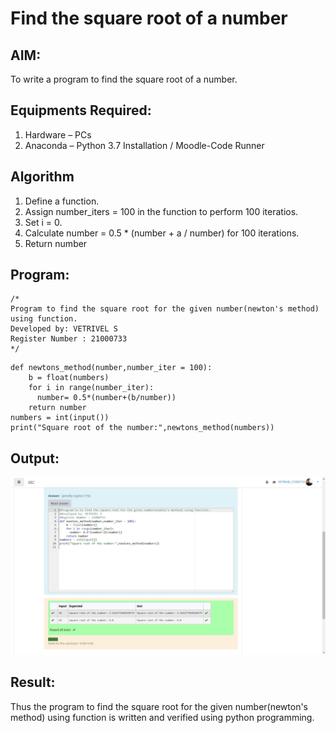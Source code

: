 # Find the square root of a number

## AIM:
To write a program to find the square root of a number.

## Equipments Required:
1. Hardware – PCs
2. Anaconda – Python 3.7 Installation / Moodle-Code Runner

## Algorithm
1. Define a function.
2. Assign number_iters = 100 in the function to perform 100 iteratios.
3. Set i = 0.
4. Calculate  number = 0.5 * (number + a / number) for 100 iterations.
5. Return number

## Program:
```
/*
Program to find the square root for the given number(newton's method) using function.
Developed by: VETRIVEL S
Register Number : 21000733  
*/
```
~~~
def newtons_method(number,number_iter = 100):
    b = float(numbers)
    for i in range(number_iter):
      number= 0.5*(number+(b/number))
    return number
numbers = int(input())
print("Square root of the number:",newtons_method(numbers))
~~~

## Output:
![gcd of two number](sqr.jpg)


## Result:
Thus the program to find the square root for the given number(newton's method) using function is written and verified using python programming.
